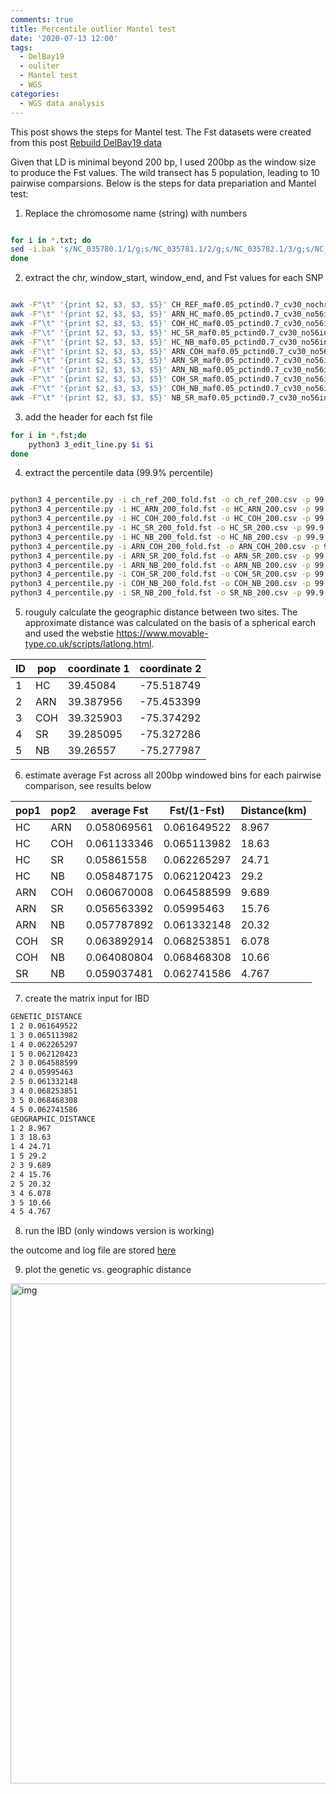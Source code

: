 ```yaml
---
comments: true
title: Percentile outlier Mantel test 
date: '2020-07-13 12:00'
tags:
  - DelBay19
  - ouliter
  - Mantel test
  - WGS
categories:
  - WGS data analysis
---
```


This post shows the steps for Mantel test. The Fst datasets were created from this post [Rebuild DelBay19 data](https://hzz0024.github.io/2020/07/08/DelBay_data_redo.html)

Given that LD is minimal beyond 200 bp, I used 200bp as the window size to produce the Fst values. The wild transect has 5 population, leading to 10 pairwise comparsions. Below is the steps for data prepariation and Mantel test:

1) Replace the chromosome name (string) with numbers

```sh

for i in *.txt; do
sed -i.bak 's/NC_035780.1/1/g;s/NC_035781.1/2/g;s/NC_035782.1/3/g;s/NC_035783.1/4/g;s/NC_035784.1/5/g;s/NC_035785.1/6/g;s/NC_035786.1/7/g;s/NC_035787.1/8/g;s/NC_035788.1/9/g;s/NC_035789.1/10/g;s/NC_007175.2/11/g' $i
done

```

2) extract the chr, window_start, window_end, and Fst values for each SNP

```sh

awk -F"\t" '{print $2, $3, $3, $5}' CH_REF_maf0.05_pctind0.7_cv30_nochr56invers_fold.200_win_200_fst.txt | awk '$2-=100' | awk '$3+=100' > ch_ref_200_fold.fst
awk -F"\t" '{print $2, $3, $3, $5}' ARN_HC_maf0.05_pctind0.7_cv30_no56invers_fold.200_win_200_fst.txt | awk '$2-=100' | awk '$3+=100' > HC_ARN_200_fold.fst
awk -F"\t" '{print $2, $3, $3, $5}' COH_HC_maf0.05_pctind0.7_cv30_no56invers_fold.200_win_200_fst.txt | awk '$2-=100' | awk '$3+=100' > HC_COH_200_fold.fst
awk -F"\t" '{print $2, $3, $3, $5}' HC_SR_maf0.05_pctind0.7_cv30_no56invers_fold.200_win_200_fst.txt  | awk '$2-=100' | awk '$3+=100' > HC_SR_200_fold.fst
awk -F"\t" '{print $2, $3, $3, $5}' HC_NB_maf0.05_pctind0.7_cv30_no56invers_fold.200_win_200_fst.txt  | awk '$2-=100' | awk '$3+=100' > HC_NB_200_fold.fst
awk -F"\t" '{print $2, $3, $3, $5}' ARN_COH_maf0.05_pctind0.7_cv30_no56invers_fold.200_win_200_fst.txt| awk '$2-=100' | awk '$3+=100' > ARN_COH_200_fold.fst
awk -F"\t" '{print $2, $3, $3, $5}' ARN_SR_maf0.05_pctind0.7_cv30_no56invers_fold.200_win_200_fst.txt | awk '$2-=100' | awk '$3+=100' > ARN_SR_200_fold.fst
awk -F"\t" '{print $2, $3, $3, $5}' ARN_NB_maf0.05_pctind0.7_cv30_no56invers_fold.200_win_200_fst.txt | awk '$2-=100' | awk '$3+=100' > ARN_NB_200_fold.fst
awk -F"\t" '{print $2, $3, $3, $5}' COH_SR_maf0.05_pctind0.7_cv30_no56invers_fold.200_win_200_fst.txt | awk '$2-=100' | awk '$3+=100' > COH_SR_200_fold.fst
awk -F"\t" '{print $2, $3, $3, $5}' COH_NB_maf0.05_pctind0.7_cv30_no56invers_fold.200_win_200_fst.txt | awk '$2-=100' | awk '$3+=100' > COH_NB_200_fold.fst
awk -F"\t" '{print $2, $3, $3, $5}' NB_SR_maf0.05_pctind0.7_cv30_no56invers_fold.200_win_200_fst.txt  | awk '$2-=100' | awk '$3+=100' > SR_NB_200_fold.fst

```

3) add the header for each fst file

```sh
for i in *.fst;do
    python3 3_edit_line.py $i $i
done 
```

4) extract the percentile data (99.9% percentile)

```sh

python3 4_percentile.py -i ch_ref_200_fold.fst -o ch_ref_200.csv -p 99.9 > ch_ref_200.log
python3 4_percentile.py -i HC_ARN_200_fold.fst -o HC_ARN_200.csv -p 99.9 > HC_ARN_200.log
python3 4_percentile.py -i HC_COH_200_fold.fst -o HC_COH_200.csv -p 99.9 > HC_COH_200.log
python3 4_percentile.py -i HC_SR_200_fold.fst -o HC_SR_200.csv -p 99.9 > HC_SR_200.log
python3 4_percentile.py -i HC_NB_200_fold.fst -o HC_NB_200.csv -p 99.9 > HC_NB_200.log
python3 4_percentile.py -i ARN_COH_200_fold.fst -o ARN_COH_200.csv -p 99.9 > ARN_COH_200.log
python3 4_percentile.py -i ARN_SR_200_fold.fst -o ARN_SR_200.csv -p 99.9 > ARN_SR_200.log
python3 4_percentile.py -i ARN_NB_200_fold.fst -o ARN_NB_200.csv -p 99.9 > ARN_NB_200.log
python3 4_percentile.py -i COH_SR_200_fold.fst -o COH_SR_200.csv -p 99.9 > COH_SR_200.log
python3 4_percentile.py -i COH_NB_200_fold.fst -o COH_NB_200.csv -p 99.9 > COH_NB_200.log
python3 4_percentile.py -i SR_NB_200_fold.fst -o SR_NB_200.csv -p 99.9 > SR_NB_200.log

```


5) rouguly calculate the geographic distance between two sites. The approximate distance was calculated on the basis of a spherical earch and used the webstie https://www.movable-type.co.uk/scripts/latlong.html.

|ID  |pop |coordinate 1|coordinate 2|
|----|----|-----------|-------------|
|1	 |HC  |39.45084	  |-75.518749   |
|2	 |ARN |	39.387956 |	-75.453399  |
|3	 |COH |	39.325903 |	-75.374292  |
|4	 |SR  |	39.285095 |	-75.327286  |
|5	 |NB  |	39.26557  |	-75.277987  |


6) estimate average Fst across all 200bp windowed bins for each pairwise comparison, see results below

|pop1|pop2|average Fst|Fst/(1-Fst)|Distance(km)|
|----|----|-----------|-----------|------------|
|HC	 |ARN |0.058069561|0.061649522| 8.967      |
|HC	 |COH |0.061133346|0.065113982|18.63       |
|HC	 |SR  |0.05861558 |0.062265297|24.71       | 
|HC	 |NB  |0.058487175|0.062120423|29.2        | 
|ARN |COH |0.060670008|0.064588599|9.689       | 
|ARN |SR  |0.056563392|0.05995463 |15.76       | 
|ARN |NB  |0.057787892|0.061332148|20.32       |  
|COH |SR  |0.063892914|0.068253851|6.078       | 
|COH |NB  |0.064080804|0.068468308|10.66       | 
|SR	 |NB  |0.059037481|0.062741586|4.767       | 


7) create the matrix input for IBD

```sh
GENETIC_DISTANCE
1 2 0.061649522
1 3 0.065113982
1 4 0.062265297
1 5 0.062120423
2 3 0.064588599
2 4 0.05995463
2 5 0.061332148
3 4 0.068253851
3 5 0.068468308
4 5 0.062741586
GEOGRAPHIC_DISTANCE
1 2 8.967
1 3 18.63
1 4 24.71
1 5 29.2
2 3 9.689
2 4 15.76
2 5 20.32
3 4 6.078
3 5 10.66
4 5 4.767
```

8) run the IBD (only windows version is working)

the outcome and log file are stored [here](https://docs.google.com/spreadsheets/d/1xcbEXtuEYNLG2BUW8Ivh0o79iArKyGI7mixq_wzaAlc/edit?usp=sharing)

9) plot the genetic vs. geographic distance

<img src="https://hzz0024.github.io/images/Mantel/mantel1.jpeg" alt="img" width="800"/>


